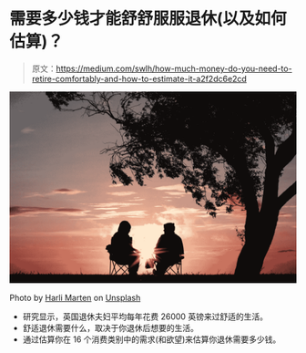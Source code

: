# 需要多少钱才能舒舒服服退休(以及如何估算)？

> 原文：<https://medium.com/swlh/how-much-money-do-you-need-to-retire-comfortably-and-how-to-estimate-it-a2f2dc6e2cd>

![](img/55b99c24be24d3662803df3346f3917c.png)

Photo by [Harli Marten](https://unsplash.com/@harlimarten?utm_source=unsplash&utm_medium=referral&utm_content=creditCopyText) on [Unsplash](https://unsplash.com/search/photos/retirement?utm_source=unsplash&utm_medium=referral&utm_content=creditCopyText)

*   研究显示，英国退休夫妇平均每年花费 26000 英镑来过舒适的生活。
*   舒适退休需要什么，取决于你退休后想要的生活。
*   通过估算你在 16 个消费类别中的需求(和欲望)来估算你退休需要多少钱。